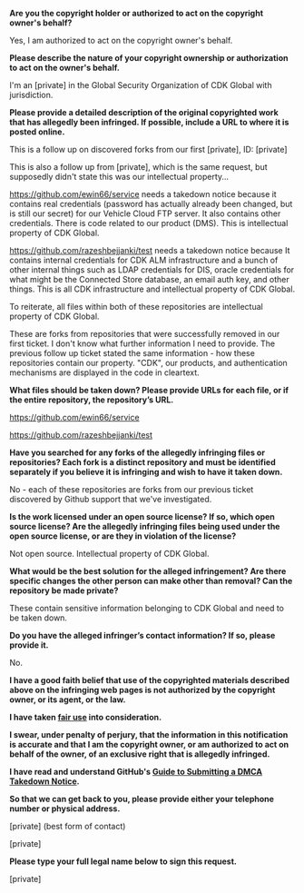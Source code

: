 **Are you the copyright holder or authorized to act on the copyright owner's behalf?**

Yes, I am authorized to act on the copyright owner's behalf.

**Please describe the nature of your copyright ownership or authorization to act on the owner's behalf.**

I'm an [private] in the Global Security Organization of CDK Global with jurisdiction.

**Please provide a detailed description of the original copyrighted work that has allegedly been infringed. If possible, include a URL to where it is posted online.**

This is a follow up on discovered forks from our first [private], ID: [private]

This is also a follow up from [private], which is the same request, but supposedly didn't state this was our intellectual property...

https://github.com/ewin66/service needs a takedown notice because it contains real credentials (password has actually already been changed, but is still our secret) for our Vehicle Cloud FTP server. It also contains other credentials. There is code related to our product (DMS). This is intellectual property of CDK Global.

https://github.com/razeshbejjanki/test needs a takedown notice because It contains internal credentials for CDK ALM infrastructure and a bunch of other internal things such as LDAP credentials for DIS, oracle credentials for what might be the Connected Store database, an email auth key, and other things. This is all CDK infrastructure and intellectual property of CDK Global.

To reiterate, all files within both of these repositories are intellectual property of CDK Global.

These are forks from repositories that were successfully removed in our first ticket. I don't know what further information I need to provide. The previous follow up ticket stated the same information - how these repositories contain our property. "CDK", our products, and authentication mechanisms are displayed in the code in cleartext.

**What files should be taken down? Please provide URLs for each file, or if the entire repository, the repository’s URL.**

https://github.com/ewin66/service

https://github.com/razeshbejjanki/test

**Have you searched for any forks of the allegedly infringing files or repositories? Each fork is a distinct repository and must be identified separately if you believe it is infringing and wish to have it taken down.**

No - each of these repositories are forks from our previous ticket discovered by Github support that we've investigated.

**Is the work licensed under an open source license? If so, which open source license? Are the allegedly infringing files being used under the open source license, or are they in violation of the license?**

Not open source. Intellectual property of CDK Global.

**What would be the best solution for the alleged infringement? Are there specific changes the other person can make other than removal? Can the repository be made private?**

These contain sensitive information belonging to CDK Global and need to be taken down.

**Do you have the alleged infringer’s contact information? If so, please provide it.**

No.

**I have a good faith belief that use of the copyrighted materials described above on the infringing web pages is not authorized by the copyright owner, or its agent, or the law.**

**I have taken <a href="https://www.lumendatabase.org/topics/22">fair use</a> into consideration.**

**I swear, under penalty of perjury, that the information in this notification is accurate and that I am the copyright owner, or am authorized to act on behalf of the owner, of an exclusive right that is allegedly infringed.**

**I have read and understand GitHub's <a href="https://docs.github.com/articles/guide-to-submitting-a-dmca-takedown-notice/">Guide to Submitting a DMCA Takedown Notice</a>.**

**So that we can get back to you, please provide either your telephone number or physical address.**

[private] (best form of contact)

[private]

**Please type your full legal name below to sign this request.**

[private]
